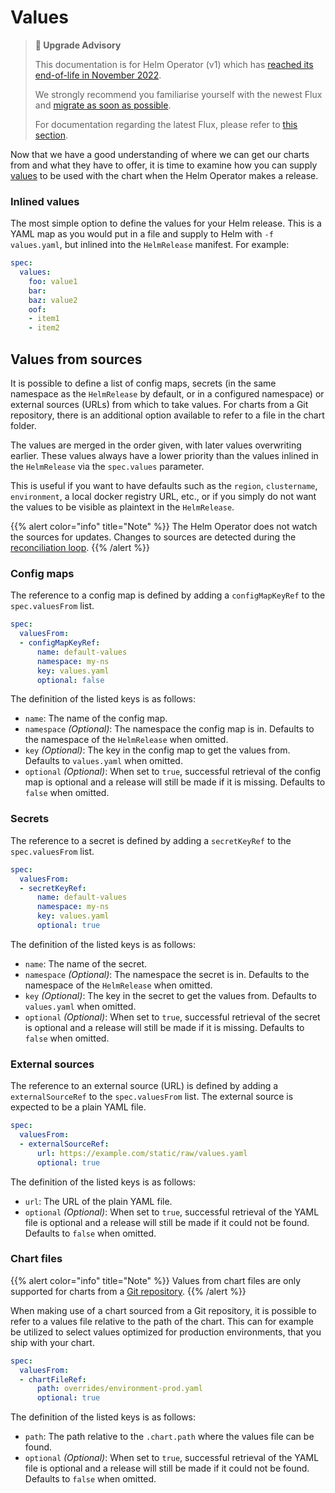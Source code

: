 # Values

> **🛑 Upgrade Advisory**
>
> This documentation is for Helm Operator (v1) which has [reached its end-of-life in November 2022](https://fluxcd.io/blog/2022/10/september-2022-update/#flux-legacy-v1-retirement-plan).
>
> We strongly recommend you familiarise yourself with the newest Flux and [migrate as soon as possible](https://fluxcd.io/flux/migration/).
>
> For documentation regarding the latest Flux, please refer to [this section](https://fluxcd.io/flux/).

Now that we have a good understanding of where we can get our charts from and
what they have to offer, it is time to examine how you can supply
[values](https://helm.sh/docs/glossary/#values-values-files-values-yaml) to
be used with the chart when the Helm Operator makes a release.

### Inlined values

The most simple option to define the values for your Helm release. This is a
YAML map as you would put in a file and supply to Helm with `-f values.yaml`,
but inlined into the `HelmRelease` manifest. For example:

```yaml
spec:
  values:
    foo: value1
    bar:
    baz: value2
    oof:
    - item1
    - item2
```

## Values from sources

It is possible to define a list of config maps, secrets (in the same namespace
as the `HelmRelease` by default, or in a configured namespace) or external
sources (URLs) from which to take values. For charts from a Git
repository, there is an additional option available to refer to a file in
the chart folder.

The values are merged in the order given, with later values overwriting
earlier. These values always have a lower priority than the values
inlined in the `HelmRelease` via the `spec.values` parameter.

This is useful if you want to have defaults such as the `region`,
`clustername`, `environment`, a local docker registry URL, etc., or if you
simply do not want the values to be visible as plaintext in the `HelmRelease`.

{{% alert color="info" title="Note" %}}
The Helm Operator does not watch the sources for updates. Changes to
sources are detected during the [reconciliation
loop](reconciliation-and-upgrades.md#reconciliation).
{{% /alert %}}

### Config maps

The reference to a config map is defined by adding a `configMapKeyRef` to the
`spec.valuesFrom` list.

```yaml
spec:
  valuesFrom:
  - configMapKeyRef:
      name: default-values
      namespace: my-ns
      key: values.yaml
      optional: false
```

The definition of the listed keys is as follows:

- `name`: The name of the config map.
- `namespace` _(Optional)_: The namespace the config map is in. Defaults to the
  namespace of the `HelmRelease` when omitted.
- `key` _(Optional)_: The key in the config map to get the values from.
  Defaults to `values.yaml` when omitted.
- `optional` _(Optional)_: When set to `true`, successful retrieval of the
  config map is optional and a release will still be made if it is missing.
  Defaults to `false` when omitted.

### Secrets

The reference to a secret is defined by adding a `secretKeyRef` to the
`spec.valuesFrom` list.

```yaml
spec:
  valuesFrom:
  - secretKeyRef:
      name: default-values
      namespace: my-ns
      key: values.yaml
      optional: true
```

The definition of the listed keys is as follows:

- `name`: The name of the secret.
- `namespace` _(Optional)_: The namespace the secret is in. Defaults to the
  namespace of the `HelmRelease` when omitted.
- `key` _(Optional)_: The key in the secret to get the values from.
  Defaults to `values.yaml` when omitted.
- `optional` _(Optional)_: When set to `true`, successful retrieval of the
  secret is optional and a release will still be made if it is missing.
  Defaults to `false` when omitted.

### External sources

The reference to an external source (URL) is defined by adding a
`externalSourceRef` to the `spec.valuesFrom` list. The external
source is expected to be a plain YAML file.

```yaml
spec:
  valuesFrom:
  - externalSourceRef:
      url: https://example.com/static/raw/values.yaml
      optional: true
```

The definition of the listed keys is as follows:

- `url`: The URL of the plain YAML file.
- `optional` _(Optional)_: When set to `true`, successful retrieval of the
  YAML file is optional and a release will still be made if it could not be
  found. Defaults to `false` when omitted.

### Chart files

{{% alert color="info" title="Note" %}}
Values from chart files are only supported for charts from a [Git
repository](chart-sources.md#git-repositories).
{{% /alert %}}

When making use of a chart sourced from a Git repository, it is possible to
refer to a values file relative to the path of the chart. This can for example
be utilized to select values optimized for production environments, that you ship
with your chart.

```yaml
spec:
  valuesFrom:
  - chartFileRef:
      path: overrides/environment-prod.yaml
      optional: true
```

The definition of the listed keys is as follows:

- `path`: The path relative to the `.chart.path` where the values file can be
  found.
- `optional` _(Optional)_: When set to `true`, successful retrieval of the
  YAML file is optional and a release will still be made if it could not be
  found. Defaults to `false` when omitted.
